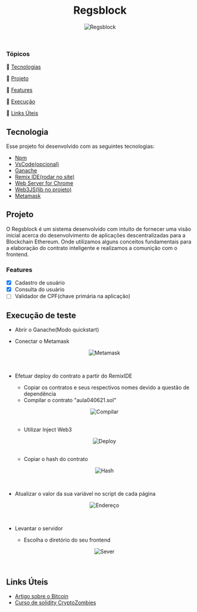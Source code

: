 <h1 align="center">Regsblock</h1>


<p align="center" >
  <img alt="Regsblock" title="Regsblock" src=".info/example.JPG" />
</p>
<br>

### Tópicos 

:small_blue_diamond: [Tecnologias](#tecnologia)

:small_blue_diamond: [Projeto](#projeto)

:small_blue_diamond: [Features](#features)

:small_blue_diamond: [Execução](#execução)

:small_blue_diamond: [Links Úteis](#links-úteis)


## Tecnologia

Esse projeto foi desenvolvido com as seguintes tecnologias:

- [Npm](https://nodejs.org/en/)
- [VsCode(opcional)](https://code.visualstudio.com/)
- [Ganache](https://www.trufflesuite.com/ganache)
- [Remix IDE(rodar no site)](https://remix.ethereum.org/)
- [Web Server for Chrome](https://chrome.google.com/webstore/detail/web-server-for-chrome/ofhbbkphhbklhfoeikjpcbhemlocgigb)
- [Web3JS(lib no projeto)](https://github.com/WilbertMarins/Ocean_2021/blob/main/Reg%20system/frontend/js/web3.min.js)
- [Metamask](https://chrome.google.com/webstore/detail/metamask/nkbihfbeogaeaoehlefnkodbefgpgknn)



## Projeto

O Regsblock é um sistema desenvolvido com intuito de fornecer uma visão inicial acerca do desenvolvimento de aplicações descentralizadas para a Blockchain Ethereum. Onde utilizamos alguns conceitos fundamentais para a elaboração do contrato inteligente e realizamos a comunição com o frontend. 


### Features

- [x] Cadastro de usuário
- [x] Consulta do usuário
- [ ] Validador de CPF(chave primária na aplicação)

## Execução de teste
- Abrir o Ganache(Modo quickstart)

- Conectar o Metamask
  <p align="center" >
  <img alt="Metamask" title="Metamask" src=".info/metamask.JPG" />
  </p>
  <br>

- Efetuar deploy do contrato a partir do RemixIDE
  * Copiar os contratos e seus respectivos nomes devido a questão de dependência
  * Compilar o contrato "aula040621.sol"
  <p align="center" >
  <img alt="Compilar" title="Compilar" src=".info/compilar.JPG" />
  </p>
  <br>
  
  * Utilizar Inject Web3
  <p align="center" >
  <img alt="Deploy" title="Deploy" src=".info/deploy.JPG" />
  </p>
  <br>
  
  * Copiar o hash do contrato
  <p align="center" >
  <img alt="Hash" title="Hash" src=".info/hash.JPG" />
  </p>
  <br>
    
- Atualizar o valor da sua variável no script de cada página
  <p align="center" >
  <img alt="Endereço" title="Endereço" src=".info/endereco.JPG" />
  </p>
  <br>

- Levantar o servidor
  * Escolha o diretório do seu frontend  
  <p align="center" >
  <img alt="Sever" title="Server" src=".info/server.JPG" />
  </p>
  <br>  

## Links Úteis
- [Artigo sobre o Bitcoin](https://bitcoin.org/bitcoin.pdf)
- [Curso de solidity CryptoZombies](https://cryptozombies.io/pt/)